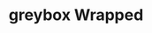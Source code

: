 ---
title: greybox Wrapped
description: >
  A full-stack data app.
heroImage: ./images/greybox_wrapped.png
pubDate: 2023-04-05
githubUrl: https://github.com/PiechZ/greybox_wrapped
projectUrl: https://github.com/PiechZ/greybox_wrapped
blogUrl: https://www.linkedin.com/pulse/chatgpt-makes-side-projects-easy-case-study-simon-podhajsky
technologies: 
  - React
  - FastAPI
  - DuckDB
  - dbt
  - Docker
  - GitHub Actions
  - fly.io
---